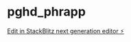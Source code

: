 # pghd_phrapp

[Edit in StackBlitz next generation editor ⚡️](https://stackblitz.com/~/github.com/prabathjayatissa/pghd_phrapp)